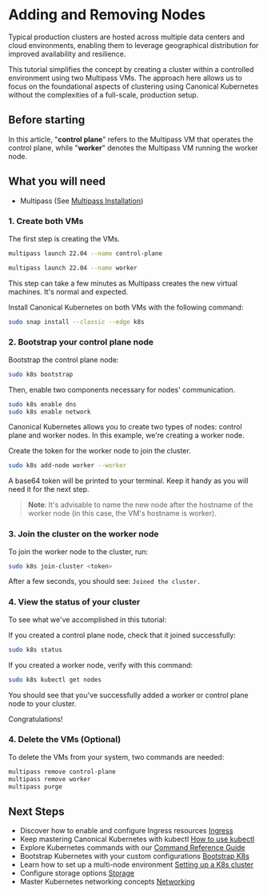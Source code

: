 # Adding and Removing Nodes

Typical production clusters are hosted across multiple data centers and cloud
environments, enabling them to leverage geographical distribution for improved
availability and resilience.

This tutorial simplifies the concept by creating a cluster within a controlled
environment using two Multipass VMs. The approach here allows us to focus on
the foundational aspects of clustering using Canonical Kubernetes without the
complexities of a full-scale, production setup.

## Before starting

In this article, "**control plane**" refers to the Multipass VM that operates the control plane, while "**worker**" denotes the Multipass VM running the worker node.

## What you will need

- Multipass (See [Multipass Installation][Multipass Installation])

### 1. Create both VMs

The first step is creating the VMs.

```sh
multipass launch 22.04 --name control-plane
```

```sh
multipass launch 22.04 --name worker
```

This step can take a few minutes as Multipass creates the new virtual machines. It's normal and expected.

Install Canonical Kubernetes on both VMs with the following command:

```sh
sudo snap install --classic --edge k8s
```

### 2. Bootstrap your control plane node

Bootstrap the control plane node:

```sh
sudo k8s bootstrap
```

Then, enable two components necessary for nodes' communication.

```sh
sudo k8s enable dns
sudo k8s enable network
```

Canonical Kubernetes allows you to create two types of nodes: control plane and
worker nodes. In this example, we're creating a worker node.

Create the token for the worker node to join the cluster.

```sh
sudo k8s add-node worker --worker
```

A base64 token will be printed to your terminal. Keep it handy as you will need it for the next step.

> **Note**: It's advisable to name the new node after the hostname of the
> worker node (in this case, the VM's hostname is worker).

### 3. Join the cluster on the worker node

To join the worker node to the cluster, run:

```sh
sudo k8s join-cluster <token>
```

After a few seconds, you should see: `Joined the cluster.`

### 4. View the status of your cluster

To see what we've accomplished in this tutorial:

If you created a control plane node, check that it joined successfully:

```sh
sudo k8s status
```

If you created a worker node, verify with this command:

```sh
sudo k8s kubectl get nodes
```

You should see that you've successfully added a worker or control plane node to
your cluster.

Congratulations!

### 4. Delete the VMs (Optional)

To delete the VMs from your system, two commands are needed:

```sh
multipass remove control-plane
multipass remove worker
multipass purge
```

## Next Steps

- Discover how to enable and configure Ingress resources [Ingress][Ingress]
- Keep mastering Canonical Kubernetes with kubectl [How to use
  kubectl][Kubectl]
- Explore Kubernetes commands with our [Command Reference
  Guide][Command Reference]
- Bootstrap Kubernetes with your custom configurations [Bootstrap K8s][Bootstrap K8s]
- Learn how to set up a multi-node environment [Setting up a K8s
  cluster][Setting up K8s]
- Configure storage options [Storage][Storage]
- Master Kubernetes networking concepts [Networking][Networking]

<!-- LINKS -->

[Getting started]: getting-started.md
[Multipass Installation]: https://multipass.run/install
[Ingress]: #TODO
[Kubectl]: #TODO
[Command Reference]: #TODO
[Bootstrap K8s]: #TODO
[Setting up K8s]: #TODO
[Storage]: #TODO
[Networking]: #TODO
